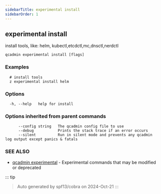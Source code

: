 ```yaml
---
sidebarTitle: experimental install
sidebarOrder: 1
---
```


## experimental install

install tools, like: helm, kubectl,etcdctl,mc,dnsctl,nerdctl

```
qcadmin experimental install [flags]
```

### Examples

```
  # install tools
  z experimental install helm
```

### Options

```
  -h, --help   help for install
```

### Options inherited from parent commands

```
      --config string   The qcadmin config file to use
      --debug           Prints the stack trace if an error occurs
      --silent          Run in silent mode and prevents any qcadmin log output except panics & fatals
```

### SEE ALSO

* [qcadmin experimental](experimental.md)	 - Experimental commands that may be modified or deprecated

::: tip
>Auto generated by spf13/cobra on 2024-Oct-21
:::